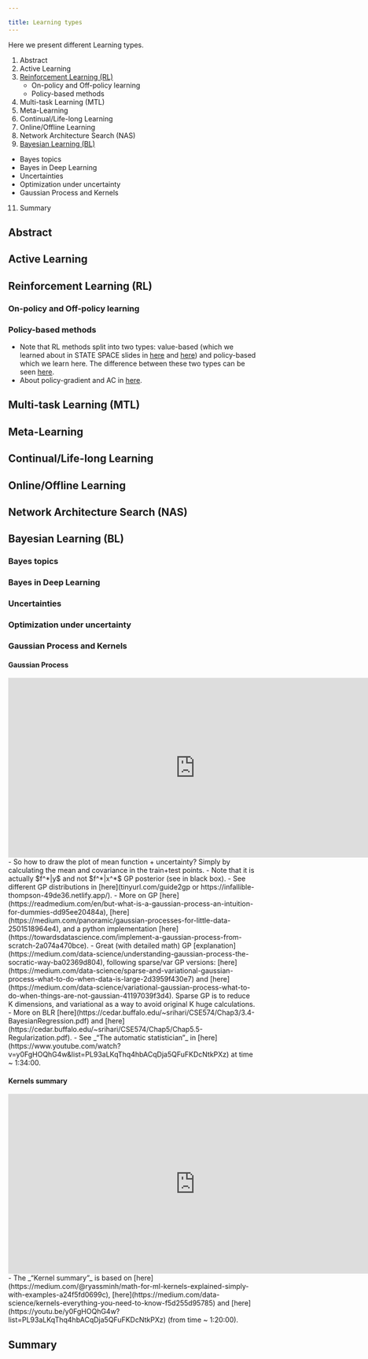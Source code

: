 ```yaml
---

title: Learning types
---
```



Here we present different Learning types.
1. Abstract
2. Active Learning
3. [Reinforcement Learning (RL)](https://shimon-k.github.io/AGI-Course/en/Deep%20Learning/01-8#RL)
   * On-policy and Off-policy learning
   * Policy-based methods
5. Multi-task Learning (MTL)
6. Meta-Learning
7. Continual/Life-long Learning
8. Online/Offline Learning
9. Network Architecture Search (NAS)
10. [Bayesian Learning (BL)](https://shimon-k.github.io/AGI-Course/en/Deep%20Learning/01-8#BL)
   * Bayes topics
   * Bayes in Deep Learning
   * Uncertainties
   * Optimization under uncertainty
   * Gaussian Process and Kernels
11. Summary


<a id="INTRO"> </a>
## Abstract


<a id="ACTIVE"> </a>
## Active Learning



<a id="RL"> </a>
## Reinforcement Learning (RL)


### On-policy and Off-policy learning


### Policy-based methods

- Note that RL methods split into two types: value-based (which we learned about in STATE SPACE slides in [here](https://shimon-k.github.io/AGI-Course/en/Classical%20AI/01-5/#DPMC) and [here](https://shimon-k.github.io/AGI-Course/en/Classical%20AI/01-5/#TD)) and policy-based which we learn here. The difference between these two types can be seen [here](https://medium.com/free-code-camp/a-brief-introduction-to-reinforcement-learning-7799af5840db).
- About policy-gradient and AC in [here](https://medium.com/data-science-collective/business-driven-reinforcement-learning-foundations-of-value-policy-methods-part-i-bc345bea8e88).



<a id="MTL"> </a>
## Multi-task Learning (MTL)

<a id="META"> </a>
## Meta-Learning

<a id="CONTINUAL"> </a>
## Continual/Life-long Learning

<a id="ONLINE"> </a>
## Online/Offline Learning


<a id="NAS"> </a>
## Network Architecture Search (NAS)


<a id="BL"> </a>
## Bayesian Learning (BL)


### Bayes topics


### Bayes in Deep Learning


### Uncertainties


### Optimization under uncertainty


### Gaussian Process and Kernels

#### Gaussian Process
<iframe width="760" height="365" src="https://www.youtube.com/embed/ApYfcQXqygg" title="Gaussian Process (GP)" frameborder="0" allow="accelerometer; autoplay; clipboard-write; encrypted-media; gyroscope; picture-in-picture; web-share" referrerpolicy="strict-origin-when-cross-origin" allowfullscreen></iframe>
- So how to draw the plot of mean function + uncertainty? Simply by calculating the mean and covariance in the train+test points.
- Note that it is actually $f^*|y$ and not $f^*|x^*$ GP posterior (see in black box). 
- See different GP distributions in [here](tinyurl.com/guide2gp or https://infallible-thompson-49de36.netlify.app/).
- More on GP [here](https://readmedium.com/en/but-what-is-a-gaussian-process-an-intuition-for-dummies-dd95ee20484a), [here](https://medium.com/panoramic/gaussian-processes-for-little-data-2501518964e4), and a python implementation [here](https://towardsdatascience.com/implement-a-gaussian-process-from-scratch-2a074a470bce).
- Great (with detailed math) GP [explanation](https://medium.com/data-science/understanding-gaussian-process-the-socratic-way-ba02369d804), following sparse/var GP versions: [here](https://medium.com/data-science/sparse-and-variational-gaussian-process-what-to-do-when-data-is-large-2d3959f430e7) and [here](https://medium.com/data-science/variational-gaussian-process-what-to-do-when-things-are-not-gaussian-41197039f3d4). Sparse GP is to reduce K dimensions, and variational as a way to avoid original K huge calculations. 
- More on BLR [here](https://cedar.buffalo.edu/~srihari/CSE574/Chap3/3.4-BayesianRegression.pdf) and [here](https://cedar.buffalo.edu/~srihari/CSE574/Chap5/Chap5.5-Regularization.pdf).
- See _“The automatic statistician”_ in [here](https://www.youtube.com/watch?v=y0FgHOQhG4w&list=PL93aLKqThq4hbACqDja5QFuFKDcNtkPXz) at time ~ 1:34:00.



#### Kernels summary
<iframe width="760" height="365" src="https://www.youtube.com/embed/Nty5AlUuW6M" title="Kernels summary" frameborder="0" allow="accelerometer; autoplay; clipboard-write; encrypted-media; gyroscope; picture-in-picture; web-share" referrerpolicy="strict-origin-when-cross-origin" allowfullscreen></iframe>
- The _“Kernel summary”_ is based on [here](https://medium.com/@ryassminh/math-for-ml-kernels-explained-simply-with-examples-a24f5fd0699c), [here](https://medium.com/data-science/kernels-everything-you-need-to-know-f5d255d95785) and [here](https://youtu.be/y0FgHOQhG4w?list=PL93aLKqThq4hbACqDja5QFuFKDcNtkPXz) (from time ~ 1:20:00).

<a id="SUMMARY"> </a>
## Summary
